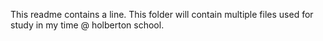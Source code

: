 This readme contains a line.
This folder will contain multiple files used for
study in my time @ holberton school.